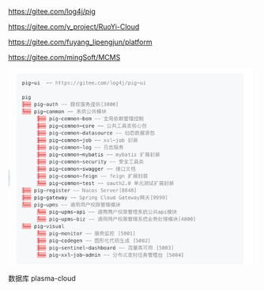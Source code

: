 https://gitee.com/log4j/pig

https://gitee.com/y_project/RuoYi-Cloud

https://gitee.com/fuyang_lipengjun/platform

https://gitee.com/mingSoft/MCMS


![img.png](img.png)





数据库
plasma-cloud